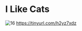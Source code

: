 # I Like Cats
![16](https://user-images.githubusercontent.com/118965671/203787334-e32735c9-6c15-4a7f-827c-d2b98f5c24ce.jpg)
https://tinyurl.com/h2yz7xdz

